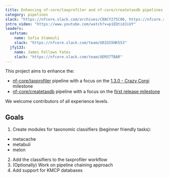 ```yaml
---
title: Enhancing nf-core/taxprofiler and nf-core/createtaxdb pipelines
category: pipelines
slack: "https://nfcore.slack.com/archives/C08CY275C06, https://nfcore.slack.com/archives/C062H82UCRG"
intro_video: "https://www.youtube.com/watch?v=p1EQtidJiUY"
leaders:
  sofstam:
    name: Sofia Stamouli
    slack: "https://nfcore.slack.com/team/U02GS5HK553"
  jfy133:
    name: James Fellows Yates
    slack: "https://nfcore.slack.com/team/UEM37TBAR"
---
```


This project aims to enhance the:

- [nf-core/taxprofiler](https://nf-co.re/taxprofiler/dev) pipeline with a focus on the [1.3.0 - Crazy Corgi](https://github.com/nf-core/taxprofiler/milestone/4) milestone
- [nf-core/createtaxdb](https://nf-co.re/createtaxdb/dev) pipeline with a focus on the [first release milestone](https://github.com/nf-core/createtaxdb/milestone/1)

We welcome contributors of all experience levels.

## Goals

1. Create modules for taxonomic classifiers (beginner friendly tasks):

- metacache
- metabuli
- melon

2. Add the classifiers to the taxprofiler workflow
3. (Optionally) Work on pipeline chaining approach
4. Add support for KMCP databases
